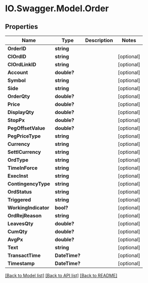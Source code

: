 # IO.Swagger.Model.Order
## Properties

Name | Type | Description | Notes
------------ | ------------- | ------------- | -------------
**OrderID** | **string** |  | 
**ClOrdID** | **string** |  | [optional] 
**ClOrdLinkID** | **string** |  | [optional] 
**Account** | **double?** |  | [optional] 
**Symbol** | **string** |  | [optional] 
**Side** | **string** |  | [optional] 
**OrderQty** | **double?** |  | [optional] 
**Price** | **double?** |  | [optional] 
**DisplayQty** | **double?** |  | [optional] 
**StopPx** | **double?** |  | [optional] 
**PegOffsetValue** | **double?** |  | [optional] 
**PegPriceType** | **string** |  | [optional] 
**Currency** | **string** |  | [optional] 
**SettlCurrency** | **string** |  | [optional] 
**OrdType** | **string** |  | [optional] 
**TimeInForce** | **string** |  | [optional] 
**ExecInst** | **string** |  | [optional] 
**ContingencyType** | **string** |  | [optional] 
**OrdStatus** | **string** |  | [optional] 
**Triggered** | **string** |  | [optional] 
**WorkingIndicator** | **bool?** |  | [optional] 
**OrdRejReason** | **string** |  | [optional] 
**LeavesQty** | **double?** |  | [optional] 
**CumQty** | **double?** |  | [optional] 
**AvgPx** | **double?** |  | [optional] 
**Text** | **string** |  | [optional] 
**TransactTime** | **DateTime?** |  | [optional] 
**Timestamp** | **DateTime?** |  | [optional] 

[[Back to Model list]](../README.md#documentation-for-models) [[Back to API list]](../README.md#documentation-for-api-endpoints) [[Back to README]](../README.md)

